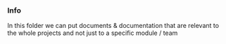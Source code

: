 ### Info

In this folder we can put documents & documentation that are relevant to the whole projects 
and not just to a specific module / team